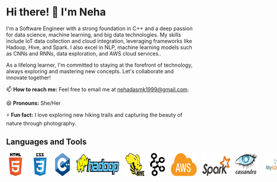 # Hi there! 👋 I'm Neha

I'm a Software Engineer with a strong foundation in C++ and a deep passion for data science, machine learning, and big data technologies. My skills include IoT data collection and cloud integration, leveraging frameworks like Hadoop, Hive, and Spark. I also excel in NLP, machine learning models such as CNNs and RNNs, data exploration, and AWS cloud services..

As a lifelong learner, I'm committed to staying at the forefront of technology, always exploring and mastering new concepts. Let's collaborate and innovate together!

📫 **How to reach me:** Feel free to email me at [nehadasmk1999@gmail.com](mailto:nehadasmk1999@gmail.com).

😄 **Pronouns:** She/Her

⚡ **Fun fact:** I love exploring new hiking trails and capturing the beauty of nature through photography.

## Languages and Tools

<div style="display: flex; justify-content: space-between;">
    <img src="https://github.com/Nehadasmk/Nehadasmk/raw/main/html.png" alt="HTML" width="50">&nbsp;&nbsp;&nbsp;&nbsp;
    <img src="https://github.com/Nehadasmk/Nehadasmk/raw/main/css.png" alt="CSS" width="50">&nbsp;&nbsp;&nbsp;&nbsp;
    <img src="https://github.com/Nehadasmk/Nehadasmk/raw/main/c%2B%2B.png" alt="C++" width="40">&nbsp;&nbsp;&nbsp;&nbsp;
    <img src="https://github.com/Nehadasmk/Nehadasmk/raw/main/1280px-Hadoop_logo.svg.png" alt="Hadoop" width="120">&nbsp;&nbsp;&nbsp;&nbsp;
    <img src="https://github.com/Nehadasmk/Nehadasmk/raw/main/hive-clipart.png" alt="Hive" width="50">&nbsp;&nbsp;&nbsp;&nbsp;
    <img src="https://github.com/Nehadasmk/Nehadasmk/raw/main/kafka.png" alt="Kafka" width="40">&nbsp;&nbsp;&nbsp;&nbsp;
    <img src="https://github.com/Nehadasmk/Nehadasmk/blob/main/aws.png" alt="AWS" width="70">&nbsp;&nbsp;&nbsp;&nbsp;
    <img src="https://github.com/Nehadasmk/Nehadasmk/raw/main/sparkcassandra.png" alt="Cassandra" width="150">&nbsp;&nbsp;&nbsp;&nbsp;
    <img src="https://github.com/Nehadasmk/Nehadasmk/raw/main/mysql.png" alt="MySQL" width="50">&nbsp;&nbsp;&nbsp;&nbsp;
    <img src="https://github.com/Nehadasmk/Nehadasmk/raw/main/docker.png" alt="Docker" width="80">&nbsp;&nbsp;&nbsp;&nbsp;
    <img src="https://github.com/Nehadasmk/Nehadasmk/raw/main/git.png" alt="Git" width="50">
</div>

